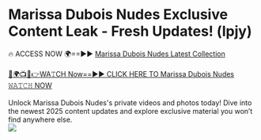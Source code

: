 # Marissa Dubois Nudes Exclusive Content Leak - Fresh Updates! (lpjy)

🔥 ACCESS NOW 🌍==►► <a href="https://tinyurl.com/2mz8nhtm" rel="nofollow">Marissa Dubois Nudes Latest Collection</a>
<br><br>
[🔴🌍📺📱👉WA𝚃CH Now==►► CLICK HERE TO Marissa Dubois Nudes 𝚆𝙰𝚃𝙲𝙷 NOW](https://tinyurl.com/2mz8nhtm)
<br><br>
Unlock Marissa Dubois Nudes's private videos and photos today! Dive into the newest 2025 content updates and explore exclusive material you won’t find anywhere else.
<br>
<a href="https://tinyurl.com/2mz8nhtm" rel="nofollow" data-target="animated-image.originalLink"><img src="https://camo.githubusercontent.com/8a4f000d20f83aca3bf7ec5f350d767afa0574a8a352519fd8cfa583a6f93a33/68747470733a2f2f692e696d6775722e636f6d2f644a486b345a712e676966" data-canonical-src="https://i.imgur.com/dJHk4Zq.gif" style="max-width: 100%; display: inline-block;" data-target="animated-image.originalImage"></a>
<br>
